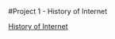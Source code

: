 #Project 1 - History of Internet

[History of Internet](http://project1ug5.eastus.azurecontainer.io/index.html)